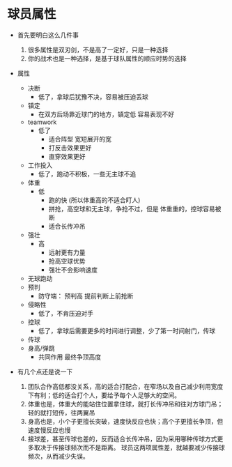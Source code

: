 
# 球员属性

 - 首先要明白这么几件事
    1. 很多属性是双刃剑，不是高了一定好，只是一种选择
    2. 你的战术也是一种选择，是基于球队属性的顺应时势的选择
 - 属性
    - 决断
        - 低了，拿球后犹豫不决，容易被压迫丢球
    - 镇定
        - 在双方后场靠近球门的地方，镇定低 容易表现不好
    - teamwork
        - 低了
            - 适合阵型 宽短展开的宽
            - 打反击效果更好
            - 直穿效果更好
    - 工作投入
        - 低了，跑动不积极，一些无主球不追
    - 体重
        - 低
            - 跑的快 (所以体重高的不适合盯人)
            - 拼抢，高空球和无主球，争抢不过，但是 体重重的，控球容易被断
            - 适合长传冲吊
    - 强壮
        - 高
            - 远射更有力量
            - 抢高空球优势
            - 强壮不会影响速度 
    - 无球跑动
    - 预判
        - 防守端： 预判高 提前判断上前抢断
    - 侵略性
        - 低了，不肯压迫对手
    - 控球
        - 低了，拿球后需要更多的时间进行调整，少了第一时间射门，传球
    - 传球
    - 身高/弹跳
        - 共同作用 最终争顶高度

 - 有几个点还是说一下
    1. 团队合作高低都没关系，高的适合打配合，在窄场以及自己减少利用宽度下有利；低的适合打个人，要给予每个人足够大的空间。
    2. 体重也是，体重大的能站住位置拿住球，就打长传冲吊和往对方球门吊；轻的就打短传，往两翼吊
    3. 身高也是，小个子更擅长突破，速度快反应也快；高个子更擅长争顶，但速度慢反应也慢
    4. 接球差，甚至传球也差的，反而适合长传冲吊，因为采用哪种传球方式更多取决于传接球频次而不是距离。 球员这两项属性差，就越要减少传接球频次，从而减少失误。




